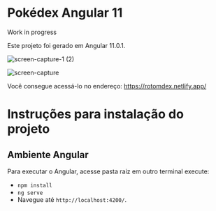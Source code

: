 # Pokédex Angular 11

Work in progress

Este projeto foi gerado em Angular 11.0.1.

![screen-capture-_1_ (2)](https://user-images.githubusercontent.com/35200622/104394495-8052e800-5525-11eb-8fa7-2bc591260546.gif)

![screen-capture](https://user-images.githubusercontent.com/35200622/104393107-682d9980-5522-11eb-83f8-66d8a41a6615.gif)

Você consegue acessá-lo no endereço: https://rotomdex.netlify.app/

# Instruções para instalação do projeto

## Ambiente Angular

Para executar o Angular, acesse pasta raiz em outro terminal execute:
- `npm install`
- `ng serve` 
- Navegue até `http://localhost:4200/`.
